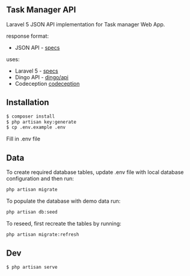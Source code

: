 ## Task Manager API

Laravel 5 JSON API implementation for Task manager Web App.

response format:
* JSON API - [specs](http://jsonapi.org/format/)

uses:
* Laravel 5 - [specs](https://laravel.com/docs/5.3)
* Dingo API - [dingo/api](https://github.com/dingo/api)
* Codeception [codeception](http://codeception.com/)

## Installation

```bash
$ composer install
$ php artisan key:generate
$ cp .env.example .env
```

Fill in .env file

## Data

To create required database tables, update .env file with local database configuration and then run:
```bash
php artisan migrate
```

To populate the database with demo data run:
```bash
php artisan db:seed
```

To reseed, first recreate the tables by running:
```bash
php artisan migrate:refresh
```

## Dev

```bash
$ php artisan serve
```